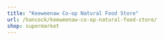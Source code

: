 ```yaml
---
title: "Keeweenaw Co-op Natural Food Store"
url: /hancock/keeweenaw-co-op-natural-food-store/
shop: supermarket
---
```

